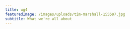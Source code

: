 ```yaml
---
title: wg4
featuredImage: /images/uploads/tim-marshall-155597.jpg
subtitle: What we're all about
---
```

